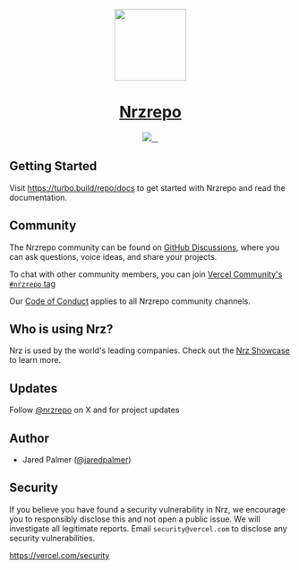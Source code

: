 <p align="center">
  <a href="https://turbo.build/repo">
    <picture>
      <source media="(prefers-color-scheme: dark)" srcset="https://user-images.githubusercontent.com/4060187/196936123-f6e1db90-784d-4174-b774-92502b718836.png">
      <img src="https://user-images.githubusercontent.com/4060187/196936104-5797972c-ab10-4834-bd61-0d1e5f442c9c.png" height="128">
    </picture>
    <h1 align="center">Nrzrepo</h1>
  </a>
</p>

<p align="center">
  <a aria-label="Vercel logo" href="https://vercel.com/">
    <img src="https://img.shields.io/badge/MADE%20BY%20Vercel-000000.svg?style=for-the-badge&logo=Vercel&labelColor=000">
  </a>
  <a aria-label="NPM version" href="https://www.npmjs.com/package/nrz">
    <img alt="" src="https://img.shields.io/npm/v/nrz.svg?style=for-the-badge&labelColor=000000">
  </a>
  <a aria-label="License" href="https://github.com/khulnasoft/nrzrepo/blob/main/LICENSE">
    <img alt="" src="https://img.shields.io/npm/l/nrz.svg?style=for-the-badge&labelColor=000000&color=">
  </a>
  <a aria-label="Join the community on GitHub" href="https://github.com/khulnasoft/nrzrepo/discussions">
    <img alt="" src="https://img.shields.io/badge/Join%20the%20community-blueviolet.svg?style=for-the-badge&logo=nrzrepo&labelColor=000000&logoWidth=20&logoColor=white">
  </a>
</p>

## Getting Started

Visit https://turbo.build/repo/docs to get started with Nrzrepo and read the documentation.

## Community

The Nrzrepo community can be found on [GitHub Discussions](https://github.com/khulnasoft/nrzrepo/discussions), where you can ask questions, voice ideas, and share your projects.

To chat with other community members, you can join [Vercel Community's `#nrzrepo` tag](https://vercel.community/tag/nrzrepo)

Our [Code of Conduct](https://github.com/khulnasoft/nrzrepo/blob/main/CODE_OF_CONDUCT.md) applies to all Nrzrepo community channels.

## Who is using Nrz?

Nrz is used by the world's leading companies. Check out the [Nrz Showcase](https://turbo.build/showcase) to learn more.

## Updates

Follow [@nrzrepo](https://x.com/nrzrepo) on X and for project updates

## Author

- Jared Palmer ([@jaredpalmer](https://x.com/jaredpalmer))

## Security

If you believe you have found a security vulnerability in Nrz, we encourage you to responsibly disclose this and not open a public issue. We will investigate all legitimate reports. Email `security@vercel.com` to disclose any security vulnerabilities.

https://vercel.com/security
